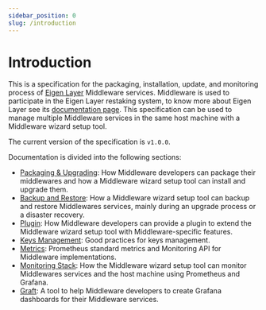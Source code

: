 ```yaml
---
sidebar_position: 0
slug: /introduction
---
```


# Introduction

This is a specification for the packaging, installation, update, and monitoring process of [Eigen Layer](https://www.eigenlayer.xyz/) Middleware services. Middleware is used to participate in the Eigen Layer restaking system, to know more about Eigen Layer see its [documentation page](https://docs.eigenlayer.xyz/overview/readme). This specification can be used to manage multiple Middleware services in the same host machine with a Middleware wizard setup tool.

The current version of the specification is `v1.0.0`.

Documentation is divided into the following sections:

- [Packaging & Upgrading](/docs/packaging/): How Middleware developers can package their middlewares and how a Middleware wizard setup tool can install and upgrade them.
- [Backup and Restore](/docs/backup/intro): How a Middleware wizard setup tool can backup and restore Middlewares services, mainly during an upgrade process or a disaster recovery.
- [Plugin](/docs/plugin/intro): How Middleware developers can provide a plugin to extend the Middleware wizard setup tool with Middleware-specific features.
- [Keys Management](/docs/keys/intro): Good practices for keys management.
- [Metrics](/docs/category/metrics): Prometheus standard metrics and Monitoring API for Middleware implementations.
- [Monitoring Stack](/docs/monitoring/intro): How the Middleware wizard setup tool can monitor Middlewares services and the host machine using Prometheus and Grafana.
- [Graft](/docs/graft/intro): A tool to help Middleware developers to create Grafana dashboards for their Middleware services.
